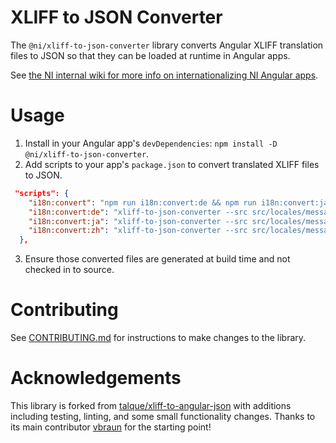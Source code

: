 # XLIFF to JSON Converter

The `@ni/xliff-to-json-converter` library converts Angular XLIFF translation files to JSON so that they can be loaded at runtime in Angular apps.

See [the NI internal wiki for more info on internationalizing NI Angular apps](https://dev.azure.com/ni/DevCentral/_wiki/wikis/AppCentral.wiki/6636/Internationalization-(Angular)).

# Usage

1. Install in your Angular app's `devDependencies`: `npm install -D @ni/xliff-to-json-converter`.
2. Add scripts to your app's `package.json` to convert translated XLIFF files to JSON.
```json
 "scripts": {
    "i18n:convert": "npm run i18n:convert:de && npm run i18n:convert:ja && npm run i18n:convert:zh",
    "i18n:convert:de": "xliff-to-json-converter --src src/locales/messages.de.xlf --dst src/locales/messages.de.json",
    "i18n:convert:ja": "xliff-to-json-converter --src src/locales/messages.ja.xlf --dst src/locales/messages.ja.json",
    "i18n:convert:zh": "xliff-to-json-converter --src src/locales/messages.zh.xlf --dst src/locales/messages.zh.json",
  },
```

3. Ensure those converted files are generated at build time and not checked in to source.

# Contributing

See [CONTRIBUTING.md](/packages/xliff-to-json-converter/CONTRIBUTING.md) for instructions to make changes to the library.

# Acknowledgements

This library is forked from [talque/xliff-to-angular-json](https://github.com/talque/xliff-to-angular-json) with additions including testing, linting, and some small functionality changes. Thanks to its main contributor [vbraun](https://github.com/vbraun) for the starting point!